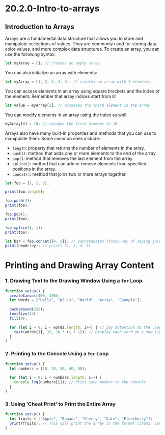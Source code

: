 # 20.2.0-Intro-to-arrays

## Introduction to Arrays 
Arrays are a fundamental data structure that allows you to store and manipulate collections of values. They are commonly used for storing data, color values, and more complex data structures.
To create an array, you can use the following syntax:

```javascript
let myArray = []; // creates an empty array
```

You can also initialize an array with elements:

```javascript
let myArray = [1, 2, 3, 4, 5]; // creates an array with 5 elements
```

You can access elements in an array using square brackets and the index of the element. Remember that array indices start from 0:

```javascript
let value = myArray[2]; // accesses the third element in the array
```

You can modify elements in an array using the index as well:

```javascript
myArray[0] = 10; // changes the first element to 10
```

Arrays also have many built-in properties and methods that you can use to manipulate them. Some common ones include:

- `length`: property that returns the number of elements in the array.
- `push()`: method that adds one or more elements to the end of the array.
- `pop()`: method that removes the last element from the array.
- `splice()`: method that can add or remove elements from specified positions in the array.
- `concat()`: method that joins two or more arrays together.


```javascript
let foo = [1, 2, 3];

print(foo.length); 

foo.push(4); 
print(foo); 

foo.pop(); 
print(foo);

foo.splice(1, 1); 
print(foo); 

let bar = foo.concat([4, 5]); // concatenates (fancy way of saying joins) myArray with [4, 5] 
print(newArray); // prints [1, 3, 4, 5]
```

# Printing and Drawing Array Content 

### 1. Drawing Text to the Drawing Window Using a `for` Loop

```javascript
function setup() {
  createCanvas(400, 400);
  let words = ["Hello", "p5.js", "World", "Array", "Example"];
  
  background(255);
  textSize(24);
  fill(0);

  for (let i = 0; i < words.length; i++) { // pay attention to the .length part!
    text(words[i], 10, 30 * (i + 1)); // Display each word on a new line
  }
}
```

### 2. Printing to the Console Using a `for` Loop

```javascript
function setup() {
  let numbers = [10, 20, 30, 40, 50];
  
  for (let i = 0; i < numbers.length; i++) {
    console.log(numbers[i]); // Print each number to the console
  }
}
```

### 3. Using 'Cheat Print' to Print the Entire Array

```javascript
function setup() {
  let fruits = ["Apple", "Banana", "Cherry", "Date", "Elderberry"];
  print(fruits); // This will print the array in the format [item1, item2, item3, etc]
}
```
